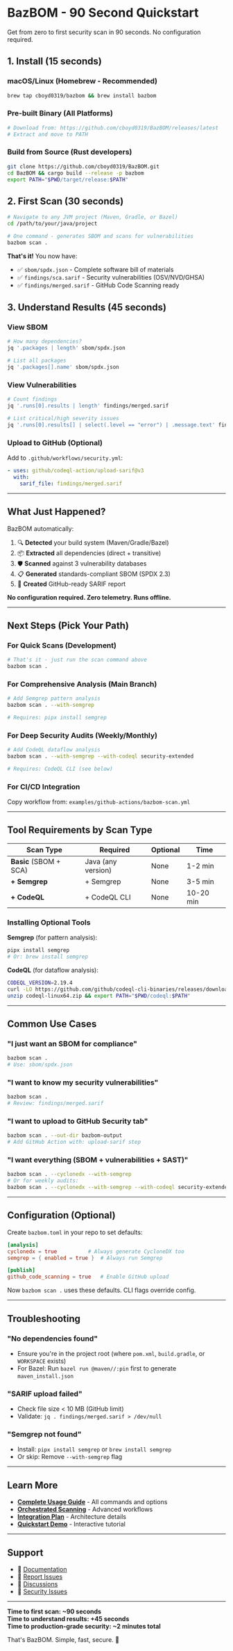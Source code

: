 # BazBOM - 90 Second Quickstart

Get from zero to first security scan in 90 seconds. No configuration required.

## 1. Install (15 seconds)

### macOS/Linux (Homebrew - Recommended)
```bash
brew tap cboyd0319/bazbom && brew install bazbom
```

### Pre-built Binary (All Platforms)
```bash
# Download from: https://github.com/cboyd0319/BazBOM/releases/latest
# Extract and move to PATH
```

### Build from Source (Rust developers)
```bash
git clone https://github.com/cboyd0319/BazBOM.git
cd BazBOM && cargo build --release -p bazbom
export PATH="$PWD/target/release:$PATH"
```

## 2. First Scan (30 seconds)

```bash
# Navigate to any JVM project (Maven, Gradle, or Bazel)
cd /path/to/your/java/project

# One command - generates SBOM and scans for vulnerabilities
bazbom scan .
```

**That's it!** You now have:
- ✅ `sbom/spdx.json` - Complete software bill of materials
- ✅ `findings/sca.sarif` - Security vulnerabilities (OSV/NVD/GHSA)
- ✅ `findings/merged.sarif` - GitHub Code Scanning ready

## 3. Understand Results (45 seconds)

### View SBOM
```bash
# How many dependencies?
jq '.packages | length' sbom/spdx.json

# List all packages
jq '.packages[].name' sbom/spdx.json
```

### View Vulnerabilities
```bash
# Count findings
jq '.runs[0].results | length' findings/merged.sarif

# List critical/high severity issues
jq '.runs[0].results[] | select(.level == "error") | .message.text' findings/merged.sarif
```

### Upload to GitHub (Optional)
Add to `.github/workflows/security.yml`:
```yaml
- uses: github/codeql-action/upload-sarif@v3
  with:
    sarif_file: findings/merged.sarif
```

---

## What Just Happened?

BazBOM automatically:
1. 🔍 **Detected** your build system (Maven/Gradle/Bazel)
2. 📦 **Extracted** all dependencies (direct + transitive)
3. 🛡️ **Scanned** against 3 vulnerability databases
4. 📋 **Generated** standards-compliant SBOM (SPDX 2.3)
5. 🎯 **Created** GitHub-ready SARIF report

**No configuration required. Zero telemetry. Runs offline.**

---

## Next Steps (Pick Your Path)

### For Quick Scans (Development)
```bash
# That's it - just run the scan command above
bazbom scan .
```

### For Comprehensive Analysis (Main Branch)
```bash
# Add Semgrep pattern analysis
bazbom scan . --with-semgrep

# Requires: pipx install semgrep
```

### For Deep Security Audits (Weekly/Monthly)
```bash
# Add CodeQL dataflow analysis
bazbom scan . --with-semgrep --with-codeql security-extended

# Requires: CodeQL CLI (see below)
```

### For CI/CD Integration
Copy workflow from: `examples/github-actions/bazbom-scan.yml`

---

## Tool Requirements by Scan Type

| Scan Type | Required | Optional | Time |
|-----------|----------|----------|------|
| **Basic** (SBOM + SCA) | Java (any version) | None | 1-2 min |
| **+ Semgrep** | + Semgrep | None | 3-5 min |
| **+ CodeQL** | + CodeQL CLI | None | 10-20 min |

### Installing Optional Tools

**Semgrep** (for pattern analysis):
```bash
pipx install semgrep
# Or: brew install semgrep
```

**CodeQL** (for dataflow analysis):
```bash
CODEQL_VERSION=2.19.4
curl -LO https://github.com/github/codeql-cli-binaries/releases/download/v${CODEQL_VERSION}/codeql-linux64.zip
unzip codeql-linux64.zip && export PATH="$PWD/codeql:$PATH"
```

---

## Common Use Cases

### "I just want an SBOM for compliance"
```bash
bazbom scan .
# Use: sbom/spdx.json
```

### "I want to know my security vulnerabilities"
```bash
bazbom scan .
# Review: findings/merged.sarif
```

### "I want to upload to GitHub Security tab"
```bash
bazbom scan . --out-dir bazbom-output
# Add GitHub Action with: upload-sarif step
```

### "I want everything (SBOM + vulnerabilities + SAST)"
```bash
bazbom scan . --cyclonedx --with-semgrep
# Or for weekly audits:
bazbom scan . --cyclonedx --with-semgrep --with-codeql security-extended
```

---

## Configuration (Optional)

Create `bazbom.toml` in your repo to set defaults:

```toml
[analysis]
cyclonedx = true          # Always generate CycloneDX too
semgrep = { enabled = true }  # Always run Semgrep

[publish]
github_code_scanning = true   # Enable GitHub upload
```

Now `bazbom scan .` uses these defaults. CLI flags override config.

---

## Troubleshooting

### "No dependencies found"
- Ensure you're in the project root (where `pom.xml`, `build.gradle`, or `WORKSPACE` exists)
- For Bazel: Run `bazel run @maven//:pin` first to generate `maven_install.json`

### "SARIF upload failed"
- Check file size < 10 MB (GitHub limit)
- Validate: `jq . findings/merged.sarif > /dev/null`

### "Semgrep not found"
- Install: `pipx install semgrep` or `brew install semgrep`
- Or skip: Remove `--with-semgrep` flag

---

## Learn More

- **[Complete Usage Guide](USAGE.md)** - All commands and options
- **[Orchestrated Scanning](ORCHESTRATED_SCAN.md)** - Advanced workflows
- **[Integration Plan](copilot/BAZBOM_INTEGRATION_PLAN.md)** - Architecture details
- **[Quickstart Demo](examples/orchestrated-scan-quickstart.sh)** - Interactive tutorial

---

## Support

- 📖 [Documentation](README.md)
- 🐛 [Report Issues](https://github.com/cboyd0319/BazBOM/issues)
- 💬 [Discussions](https://github.com/cboyd0319/BazBOM/discussions)
- 📧 [Security Issues](SECURITY.md)

---

**Time to first scan: ~90 seconds**  
**Time to understand results: +45 seconds**  
**Time to production-grade security: ~2 minutes total**

That's BazBOM. Simple, fast, secure. 🚀
